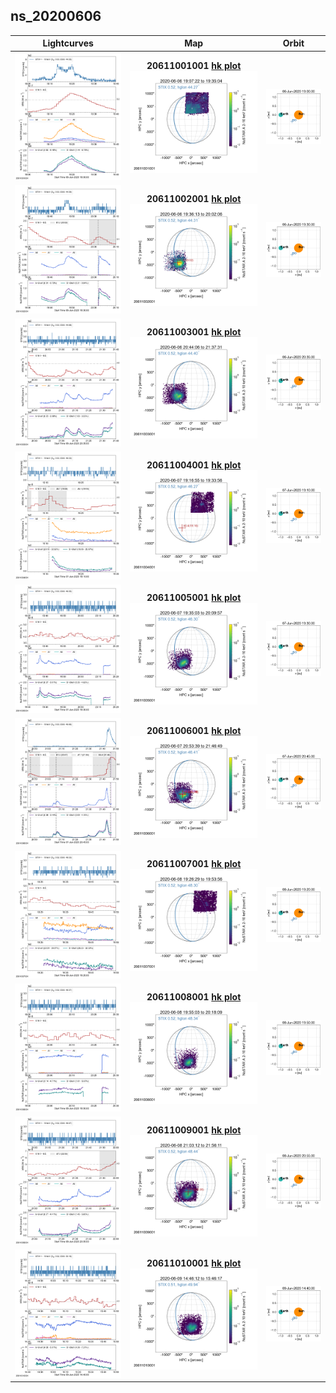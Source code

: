 ## ns_20200606
 
|  Lightcurves |  Map | Orbit |
|:---:|:---:|:---:|
|[![](ltc_20200606_1900_20611001001_ngs.png)](ltc_20200606_1900_20611001001_ngs.png)|**20611001001 [hk plot](hkltc_20200606_1900_20611001001_ngs.png)**<br/>[![](map_20200606_1900_20611001001_ngs.png)](map_20200606_1900_20611001001_ngs.png)|[![](orbeph_20200606_1900_20611001001_ngs.png)](orbeph_20200606_1900_20611001001_ngs.png)|
|[![](ltc_20200606_1930_20611002001_ngs.png)](ltc_20200606_1930_20611002001_ngs.png)|**20611002001 [hk plot](hkltc_20200606_1930_20611002001_ngs.png)**<br/>[![](map_20200606_1930_20611002001_ngs.png)](map_20200606_1930_20611002001_ngs.png)|[![](orbeph_20200606_1930_20611002001_ngs.png)](orbeph_20200606_1930_20611002001_ngs.png)|
|[![](ltc_20200606_2035_20611003001_ngs.png)](ltc_20200606_2035_20611003001_ngs.png)|**20611003001 [hk plot](hkltc_20200606_2035_20611003001_ngs.png)**<br/>[![](map_20200606_2035_20611003001_ngs.png)](map_20200606_2035_20611003001_ngs.png)|[![](orbeph_20200606_2035_20611003001_ngs.png)](orbeph_20200606_2035_20611003001_ngs.png)|
|[![](ltc_20200607_1910_20611004001_ngs.png)](ltc_20200607_1910_20611004001_ngs.png)|**20611004001 [hk plot](hkltc_20200607_1910_20611004001_ngs.png)**<br/>[![](map_20200607_1910_20611004001_ngs.png)](map_20200607_1910_20611004001_ngs.png)|[![](orbeph_20200607_1910_20611004001_ngs.png)](orbeph_20200607_1910_20611004001_ngs.png)|
|[![](ltc_20200607_1930_20611005001_ngs.png)](ltc_20200607_1930_20611005001_ngs.png)|**20611005001 [hk plot](hkltc_20200607_1930_20611005001_ngs.png)**<br/>[![](map_20200607_1930_20611005001_ngs.png)](map_20200607_1930_20611005001_ngs.png)|[![](orbeph_20200607_1930_20611005001_ngs.png)](orbeph_20200607_1930_20611005001_ngs.png)|
|[![](ltc_20200607_2045_20611006001_ngs.png)](ltc_20200607_2045_20611006001_ngs.png)|**20611006001 [hk plot](hkltc_20200607_2045_20611006001_ngs.png)**<br/>[![](map_20200607_2045_20611006001_ngs.png)](map_20200607_2045_20611006001_ngs.png)|[![](orbeph_20200607_2045_20611006001_ngs.png)](orbeph_20200607_2045_20611006001_ngs.png)|
|[![](ltc_20200608_1920_20611007001_ngs.png)](ltc_20200608_1920_20611007001_ngs.png)|**20611007001 [hk plot](hkltc_20200608_1920_20611007001_ngs.png)**<br/>[![](map_20200608_1920_20611007001_ngs.png)](map_20200608_1920_20611007001_ngs.png)|[![](orbeph_20200608_1920_20611007001_ngs.png)](orbeph_20200608_1920_20611007001_ngs.png)|
|[![](ltc_20200608_1950_20611008001_ngs.png)](ltc_20200608_1950_20611008001_ngs.png)|**20611008001 [hk plot](hkltc_20200608_1950_20611008001_ngs.png)**<br/>[![](map_20200608_1950_20611008001_ngs.png)](map_20200608_1950_20611008001_ngs.png)|[![](orbeph_20200608_1950_20611008001_ngs.png)](orbeph_20200608_1950_20611008001_ngs.png)|
|[![](ltc_20200608_2055_20611009001_ngs.png)](ltc_20200608_2055_20611009001_ngs.png)|**20611009001 [hk plot](hkltc_20200608_2055_20611009001_ngs.png)**<br/>[![](map_20200608_2055_20611009001_ngs.png)](map_20200608_2055_20611009001_ngs.png)|[![](orbeph_20200608_2055_20611009001_ngs.png)](orbeph_20200608_2055_20611009001_ngs.png)|
|[![](ltc_20200609_1440_20611010001_ngs.png)](ltc_20200609_1440_20611010001_ngs.png)|**20611010001 [hk plot](hkltc_20200609_1440_20611010001_ngs.png)**<br/>[![](map_20200609_1440_20611010001_ngs.png)](map_20200609_1440_20611010001_ngs.png)|[![](orbeph_20200609_1440_20611010001_ngs.png)](orbeph_20200609_1440_20611010001_ngs.png)|
